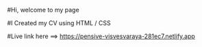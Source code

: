 #Hi, welcome to my page

#I Created my CV using HTML / CSS


#Live link here ==> https://pensive-visvesvaraya-281ec7.netlify.app
